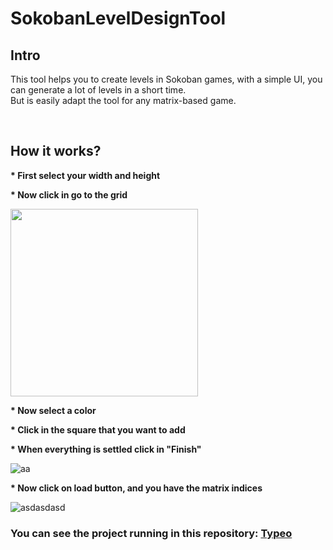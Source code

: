 # SokobanLevelDesignTool

<h2>Intro</h2>
<p>This tool helps you to create levels in Sokoban games, with a simple UI, you can generate a lot of levels in a short time.<br> But is easily adapt the tool for any matrix-based game.</p>

<br>
<h2>How it works?</h2>

<p><b>* First select your width and height</b></p>
<p><b>* Now click in go to the grid</b></p>
<img src="https://i.ibb.co/rtwB2tm/captura.png" width="300px" height="300px">

<p><b>* Now select a color</b></p>
<p><b>* Click in the square that you want to add</b></p>
<p><b>* When everything is settled click in "Finish"</b></p>
<img src="https://i.ibb.co/5hvhLW6/aa.png" alt="aa" border="0">

<p><b>* Now click on load button, and you have the matrix indices</b></p>
<img src="https://i.ibb.co/KLRNtqf/asdasdasd.png" alt="asdasdasd" border="0">

<h3>You can see the project running in this repository: <a href="https://github.com/GabrielPrzybysz/Typeo">Typeo</a></h3>
